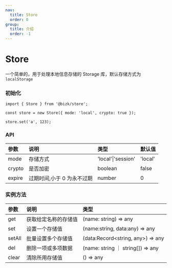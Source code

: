 ```yaml
---
nav:
  title: Store
  order: 0
group:
  title: 介绍
  order: -1
---
```


# Store

一个简单的，用于处理本地信息存储的 Storage 库，默认存储方式为`localStorage`

### 初始化

```tsx ｜ pure
import { Store } from '@bizk/store';

const store = new Store({ mode: 'local', crypto: true });

store.set('a', 123);
```

### API

| 参数   | 说明                       | 类型               | 默认值  |
| :----- | :------------------------- | :----------------- | :------ |
| mode   | 存储方式                   | 'local'\|'session' | 'local' |
| crypto | 是否加密                   | boolean            | false   |
| expire | 过期时间,小于 0 为永不过期 | number             | 0       |

### 实例方法

| 参数   | 说明                 | 类型                              |
| :----- | :------------------- | :-------------------------------- |
| get    | 获取给定名称的存储值 | (name: string) => any             |
| set    | 设置一个存储值       | (name:string, data:any) => any    |
| setAll | 批量设置多个存储值   | (data:Record<string, any>) => any |
| del    | 删除一项或多项数据   | (name: string ｜ string[]) => any |
| clear  | 清除所用存储值       | () => any                         |
